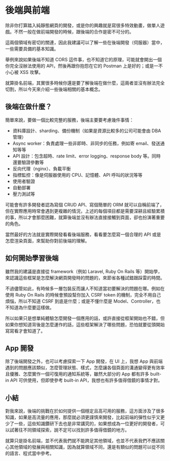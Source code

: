 # 後端與前端

除非你打算踏入純靜態網頁的開發，或是你的興趣就是寫很多特效動畫，做單人遊戲。不然一般在做前端開發的時候，跟後端的合作是密不可分的。

這兩個領域有密切的關連，因此我建議可以了解一些在後端開發（伺服器）當中，一些需要具備的基本知識。

舉例來說如果後端不知道 CORS 這件事，也不知道它的原理，可能就會開出一個你完全沒辦法使用的 API，然後再跟你抱怨在它的 Postman 上是好的；或是一不小心被 XSS 攻擊。

就算掛名前端，其實很多時候你還是要了解後端在做什麼，這兩者並沒有辦法完全切割，所以今天來介紹一些後端相關的基本概念。

## 後端在做什麼？

簡單來說，要做一個比較完整的服務，後端主要要考慮幾件事情：

* 資料庫設計、sharding、備份機制（如果是資源比較多的公司可能會由 DBA 管理）
* Async worker：負責處理一些非即時、非同步的任務，例如寄 email、發送通知等等
* API 設計：包含超時、rate limit、error logging、response body 等。同時還要驗證參數等
* 反向代理（nginx）、負載平衡
* 指標監控：像是伺服器使用的 CPU、記憶體、API 呼叫的狀況等等
* 使用者驗證
* 自動部署
* 壓力測試等

可能會有許多開發者認為寫個 CRUD API、寫個簡單的 ORM 就可以自稱前端了，但在實際應用時常會遇到更複雜的情況，上述的每個項目都是需要深耕且經驗累積的事，所以才會那麼困難，就算後端並沒有辦法直接接觸到頁面，卻也扮演著重要的角色。

當然最好的方法就是實際開發看看後端服務，看看要怎麼寫一個合理的 API 或是怎麼渲染頁面，來幫助你對前後端的理解。

## 如何開始學習後端

雖然我的建議是直接從 framework（例如 Laravel, Ruby On Rails 等）開始學，來認識這些框架是怎麼解決網頁開發時的問題的，來節省各種試錯跟踩雷的時間。

不過儘管如此，有時候多一層包裝反而讓人不知道當初要解決的問題在哪。例如在使用 Ruby On Rails 的時候會預設幫你加入 CSRF token 的機制，完全不用自己煩惱，所以不知道 CSRF 到底是什麼；或是不懂什麼是 Model、Controller，也不知道為什麼要這樣做。

所以如果只是想單純體驗怎麼開發一個應用的話，或許直接從框架開始也不錯，但如果你想知道背後是怎麼運作的話，這些框架解決了哪些問題，恐怕就要從頭開始寫寫看才會知道了。

## App 開發

除了後端開發之外，也可以考慮探索一下 App 開發，在 UI 上，我想 App 與前端遇到的問題應該類似，怎麼管理狀態、樣式，怎麼讓各個頁面的溝通變得更有效率且優雅、怎麼實作一個可復用的通知系統等，雖然大部分的 App 都有許多 built-in API 可供使用，但即使參考 built-in API，我想也有許多值得借鏡的事情才對。

## 小結

對我來說，後端的挑戰在於如何提供一個穩定且高可用的服務，這方面涉及了很多知識，如果是高流量的應用，那麼就必須更謹慎來開發，比起前端的彈性似乎又更少了一些，這些知識鑽研下去也是非常講究的，如果想成為一位更好的開發者，可以試著往不同領域探索，說不定可以找到許多值得借鏡的地方。

就算只是掛名前端，並不代表我們就不能跨足其他領域，也並不代表我們不應該關心其他領域的發展與相關知識，因為就算領域不同，還是有類似的問題可以從不同的語言、程式當中參考。

